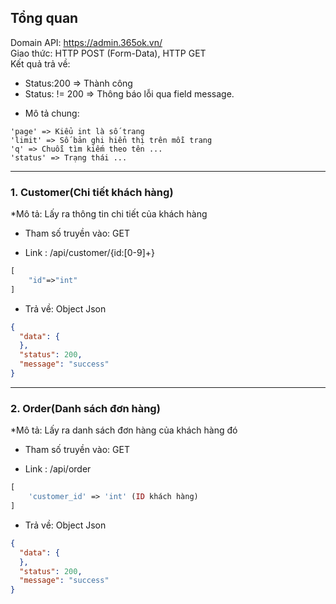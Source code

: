 ## Tổng quan
Domain API: https://admin.365ok.vn/ <br/>
Giao thức: HTTP POST (Form-Data), HTTP GET <br/>
Kết quả trả về: 
+ Status:200 => Thành công <br/>
+ Status: != 200 => Thông báo lỗi qua field message. <br/>

* Mô tả chung:<br/>
```
'page' => Kiểu int là số trang 
'limit' => Số bản ghi hiển thị trên mỗi trang
'q' => Chuỗi tìm kiếm theo tên ...
'status' => Trạng thái ...
```


-----------------------
### 1. Customer(Chi tiết khách hàng)

*Mô tả: Lấy ra thông tin chi tiết của khách hàng

* Tham số truyền vào: GET

* Link : /api/customer/{id:[0-9]+}
```php
[
    "id"=>"int"
]
```

* Trả về: Object Json
```json
{
  "data": {
  },
  "status": 200,
  "message": "success"
}
```
-----------------------
### 2. Order(Danh sách đơn hàng)

*Mô tả: Lấy ra danh sách đơn hàng của khách hàng đó

* Tham số truyền vào: GET

* Link : /api/order
```php
[     
    'customer_id' => 'int' (ID khách hàng)
]
```

* Trả về: Object Json
```json
{
  "data": {
  },
  "status": 200,
  "message": "success"
}
```
